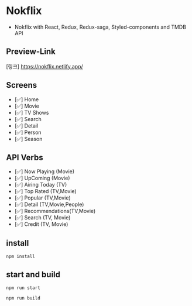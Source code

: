 # Nokflix

- Nokflix with React, Redux, Redux-saga, Styled-components and TMDB API

## Preview-Link

[링크] https://nokflix.netlify.app/

## Screens

- [✅] Home
- [✅] Movie
- [✅] TV Shows
- [✅] Search
- [✅] Detail
- [✅] Person
- [✅] Season

## API Verbs

- [✅] Now Playing (Movie)
- [✅] UpComing (Movie)
- [✅] Airing Today (TV)
- [✅] Top Rated (TV,Movie)
- [✅] Popular (TV,Movie)
- [✅] Detail (TV,Movie,People)
- [✅] Recommendations(TV,Movie)
- [✅] Search (TV, Movie)
- [✅] Credit (TV, Movie)

## install

```
npm install
```

## start and build

```
npm run start

npm run build
```
